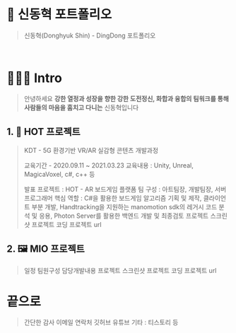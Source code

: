 # 🎁 신동혁 포트폴리오

> 신동혁(Donghyuk Shin) - DingDong 포트폴리오

<br/>

# 👨🏻‍💻 Intro

> 안녕하세요 **강한 열정과 성장을 향한 강한 도전정신, 화합과 융합의 팀워크를 통해 사람들의 마음을 훔치고 다니는** 신동혁입니다

## 1. 🎪 HOT 프로젝트
> KDT - 5G 환경기반 VR/AR 실감형 콘텐츠 개발과정
> 
> 교육기간 - 2020.09.11 ~ 2021.03.23
> 교육내용 : Unity, Unreal, MagicaVoxel, c#, c++ 등
>
> 발표 프로젝트 : HOT - AR 보드게임 플랫폼
> 팀 구성 : 아트팀장, 개발팀장, 서버프로그래머
> 핵심 역할 : C#을 활용한 보드게임 알고리즘 기획 및 제작, 클라이언트 부분 개발, Handtracking을 지원하는 manomotion sdk의 레거시 코드 분석 및 응용, Photon Server를 활용한 백엔드 개발 및 최종검토
> 프로젝트 스크린샷
> 프로젝트 코딩
> 프로젝트 url

## 2. 🖼 MIO 프로젝트
> 일정
> 팀원구성
> 담당개발내용
> 프로젝트 스크린샷
> 프로젝트 코딩
> 프로젝트 url

# 끝으로
> 간단한 감사
> 이메일
> 연락처
> 깃허브
> 유튜브
> 기타 : 티스토리 등
